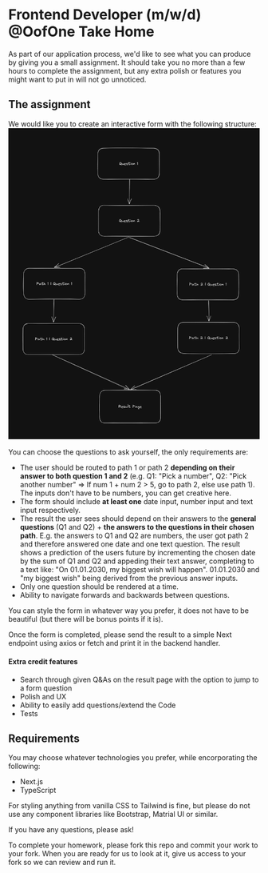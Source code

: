 # Frontend Developer (m/w/d) @OofOne Take Home

As part of our application process, we'd like to see what you can produce by giving you a small assignment. It should take you no more than a few hours to complete the assignment, but any extra polish or features you might want to put in will not go unnoticed.

## [](https://github.com/seedco/frontend-homework#the-assignment)The assignment

We would like you to create an interactive form with the following structure:
![The form structure](structure.png)

You can choose the questions to ask yourself, the only requirements are:

- The user should be routed to path 1 or path 2 **depending on their answer to both question 1 and 2** (e.g. Q1: "Pick a number", Q2: "Pick another number" => If num 1 + num 2 > 5, go to path 2, else use path 1). The inputs don't have to be numbers, you can get creative here.
- The form should include **at least one** date input, number input and text input respectively.
- The result the user sees should depend on their answers to the **general questions** (Q1 and Q2) + **the answers to the questions in their chosen path**. E.g. the answers to Q1 and Q2 are numbers, the user got path 2 and therefore answered one date and one text question. The result shows a prediction of the users future by incrementing the chosen date by the sum of Q1 and Q2 and appeding their text answer, completing to a text like: "On 01.01.2030, my biggest wish will happen".
  01.01.2030 and "my biggest wish" being derived from the previous answer inputs.
- Only one question should be rendered at a time.
- Ability to navigate forwards and backwards between questions.

You can style the form in whatever way you prefer, it does not have to be beautiful (but there will be bonus points if it is).

Once the form is completed, please send the result to a simple Next endpoint using axios or fetch and print it in the backend handler.

#### [](https://github.com/seedco/frontend-homework#extra-credit-features)Extra credit features

- Search through given Q&As on the result page with the option to jump to a form question
- Polish and UX
- Ability to easily add questions/extend the Code
- Tests

## [](https://github.com/seedco/frontend-homework#requirements)Requirements

You may choose whatever technologies you prefer, while encorporating the following:

- Next.js
- TypeScript

For styling anything from vanilla CSS to Tailwind is fine, but please do not use any component libraries like Bootstrap, Matrial UI or similar.

If you have any questions, please ask!

To complete your homework, please fork this repo and commit your work to your fork. When you are ready for us to look at it, give us access to your fork so we can review and run it.
